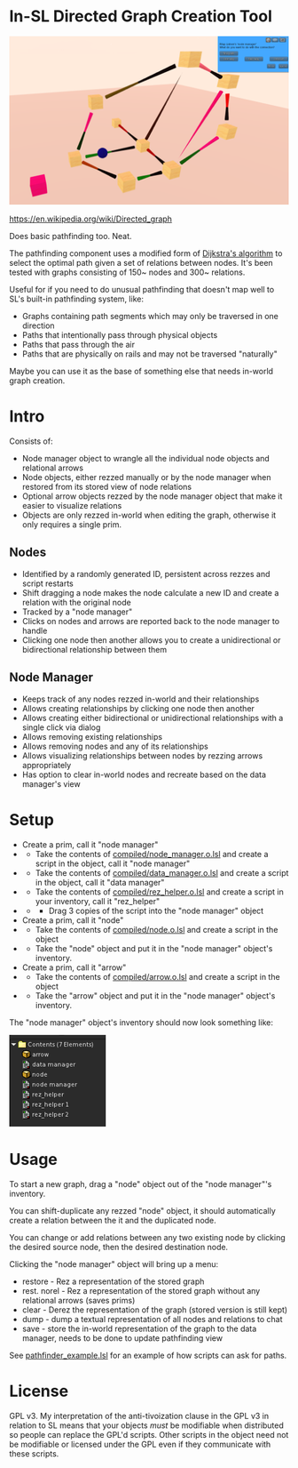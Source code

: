 # In-SL Directed Graph Creation Tool

![Screenshot](images/screenshot.png)

https://en.wikipedia.org/wiki/Directed_graph

Does basic pathfinding too. Neat.

The pathfinding component uses a modified form of [Dijkstra's algorithm](https://en.wikipedia.org/wiki/Dijkstra%27s_algorithm)
to select the optimal path given a set of relations between nodes. It's been tested with graphs consisting of 150~
nodes and 300~ relations.

Useful for if you need to do unusual pathfinding that doesn't map well to SL's built-in pathfinding system, like:

* Graphs containing path segments which may only be traversed in one direction
* Paths that intentionally pass through physical objects
* Paths that pass through the air
* Paths that are physically on rails and may not be traversed "naturally"

Maybe you can use it as the base of something else that needs in-world graph creation.


# Intro
Consists of:

* Node manager object to wrangle all the individual node objects and relational arrows
* Node objects, either rezzed manually or by the node manager when restored from its stored view of node relations
* Optional arrow objects rezzed by the node manager object that make it easier to visualize relations
* Objects are only rezzed in-world when editing the graph, otherwise it only requires a single prim.


## Nodes

* Identified by a randomly generated ID, persistent across rezzes and script restarts
* Shift dragging a node makes the node calculate a new ID and create a relation with the original node
* Tracked by a "node manager"
* Clicks on nodes and arrows are reported back to the node manager to handle
* Clicking one node then another allows you to create a unidirectional or bidirectional relationship between them


## Node Manager

* Keeps track of any nodes rezzed in-world and their relationships
* Allows creating relationships by clicking one node then another
* Allows creating either bidirectional or unidirectional relationships with a single click via dialog
* Allows removing existing relationships
* Allows removing nodes and any of its relationships
* Allows visualizing relationships between nodes by rezzing arrows appropriately
* Has option to clear in-world nodes and recreate based on the data manager's view


# Setup

* Create a prim, call it "node manager"
* * Take the contents of [compiled/node_manager.o.lsl](compiled/node_manager.o.lsl) and create a script in the object, call it "node manager"
* * Take the contents of [compiled/data_manager.o.lsl](compiled/data_manager.o.lsl) and create a script in the object, call it "data manager"
* * Take the contents of [compiled/rez_helper.o.lsl](compiled/rez_helper.o.lsl) and create a script in your inventory, call it "rez_helper"
* * * Drag 3 copies of the script into the "node manager" object
* Create a prim, call it "node"
* * Take the contents of [compiled/node.o.lsl](compiled/node.o.lsl) and create a script in the object
* * Take the "node" object and put it in the "node manager" object's inventory.
* Create a prim, call it "arrow"
* * Take the contents of [compiled/arrow.o.lsl](compiled/arrow.o.lsl) and create a script in the object
* * Take the "arrow" object and put it in the "node manager" object's inventory.

The "node manager" object's inventory should now look something like:

![Node manager inventory layout](images/contents.png)

# Usage

To start a new graph, drag a "node" object out of the "node manager"'s inventory.

You can shift-duplicate any rezzed "node" object, it should automatically create a relation between
the it and the duplicated node.

You can change or add relations between any two existing node by clicking the desired source node, then
the desired destination node.

Clicking the "node manager" object will bring up a menu:

* restore - Rez a representation of the stored graph
* rest. norel - Rez a representation of the stored graph without any relational arrows (saves prims)
* clear - Derez the representation of the graph (stored version is still kept)
* dump - dump a textual representation of all nodes and relations to chat
* save - store the in-world representation of the graph to the data manager, needs to be done to update pathfinding view

See [pathfinder_example.lsl](pathfinder_example.lsl) for an example of how scripts can ask for paths.

# License

GPL v3. My interpretation of the anti-tivoization clause in the GPL v3 in relation to SL means that your objects
_must_ be modifiable when distributed so people can replace the GPL'd scripts. Other scripts in the object need
not be modifiable or licensed under the GPL even if they communicate with these scripts.
